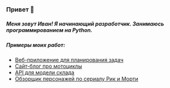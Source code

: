 ### Привет 👋

##### Меня зовут Иван! Я начинающий разработчик. Занимаюсь программированием на Python.

##### Примеры моих работ:
 - [Веб-приложение для планирования задач](https://github.com/IvanSitnikov1/planner)
 - [Сайт-блог про мотоциклы](https://github.com/IvanSitnikov1/moto_site)
 - [API для модели склада](https://github.com/IvanSitnikov1/fold)
 - [Обзорщик персонажей по сериалу Рик и Морти](https://github.com/IvanSitnikov1/rick)

<!--
**IvanSitnikov1/IvanSitnikov1** is a ✨ _special_ ✨ repository because its `README.md` (this file) appears on your GitHub profile.

Here are some ideas to get you started:

- 🔭 I’m currently working on ...
- 🌱 I’m currently learning ...
- 👯 I’m looking to collaborate on ...
- 🤔 I’m looking for help with ...
- 💬 Ask me about ...
- 📫 How to reach me: ...
- 😄 Pronouns: ...
- ⚡ Fun fact: ...
-->
